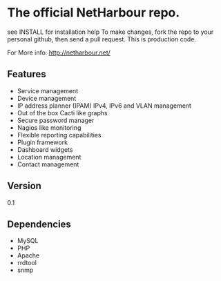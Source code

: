 The official NetHarbour repo.
===

see INSTALL for installation help
To make changes, fork the repo to your personal github, then send a pull request. This is production code.

For More info: http://netharbour.net/

Features
----
* Service management
* Device management
* IP address planner (IPAM) IPv4, IPv6 and VLAN management
* Out of the box Cacti like graphs
* Secure password manager
* Nagios like monitoring
* Flexible reporting capabilities
* Plugin framework
* Dashboard widgets
* Location management
* Contact management


Version
----
0.1

Dependencies
-----------
* MySQL
* PHP
* Apache
* rrdtool
* snmp
